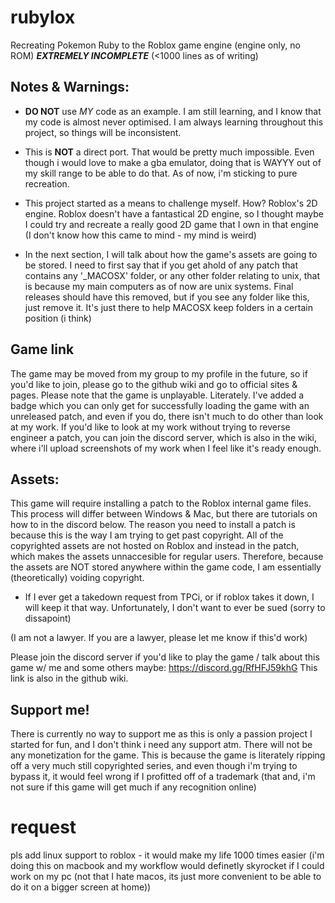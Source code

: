 # rubylox
Recreating Pokemon Ruby to the Roblox game engine (engine only, no ROM)
***EXTREMELY INCOMPLETE*** (<1000 lines as of writing)

## Notes & Warnings:
 - **DO NOT** use *MY* code as an example. I am still learning, and I know that my code is almost never optimised.
I am always learning throughout this project, so things will be inconsistent.

 - This is **NOT** a direct port. That would be pretty much impossible. Even though i would love to make a gba emulator, doing that is WAYYY out of my skill range to be able to do that. As of now, i'm sticking to pure recreation. 

 - This project started as a means to challenge myself. How? Roblox's 2D engine. Roblox doesn't have a fantastical 2D engine, so I thought maybe I could try and recreate a really good 2D game that I own in that engine (I don't know how this came to mind - my mind is weird)

 - In the next section, I will talk about how the game's assets are going to be stored. I need to first say that if you get ahold of any patch that contains any '_MACOSX' folder, or any other folder relating to unix, that is because my main computers as of now are unix systems. Final releases should have this removed, but if you see any folder like this, just remove it. It's just there to help MACOSX keep folders in a certain position (i think)

## Game link
The game may be moved from my group to my profile in the future, so if you'd like to join, please go to the github wiki and go to official sites & pages.
Please note that the game is unplayable. Literately. I've added a badge which you can only get for successfully loading the game with an unreleased patch, and even if you do, there isn't much to do other than look at my work. If you'd like to look at my work without trying to reverse engineer a patch, you can join the discord server, which is also in the wiki, where i'll upload screenshots of my work when I feel like it's ready enough.

## Assets:
This game will require installing a patch to the Roblox internal game files. This process will differ between Windows & Mac, but there are tutorials on how to in the discord below.
The reason you need to install a patch is because this is the way I am trying to get past copyright. All of the copyrighted assets are not hosted on Roblox and instead in the patch, which makes the assets unnaccesible for regular users. Therefore, because the assets are NOT stored anywhere within the game code, I am essentially (theoretically) voiding copyright.

 - If I ever get a takedown request from TPCi, or if roblox takes it down, I will keep it that way. Unfortunately, I don't want to ever be sued (sorry to dissapoint)

(I am not a lawyer. If you are a lawyer, please let me know if this'd work)

Please join the discord server if you'd like to play the game / talk about this game w/ me and some others maybe:
https://discord.gg/RfHFJ59khG
This link is also in the github wiki.

## Support me!
There is currently no way to support me as this is only a passion project I started for fun, and I don't think i need any support atm.
There will not be any monetization for the game. This is because the game is literately ripping off a very much still copyrighted series, and even though i'm trying to bypass it, it would feel wrong if I profitted off of a trademark (that and, i'm not sure if this game will get much if any recognition online)



# request
pls add linux support to roblox - it would make my life 1000 times easier (i'm doing this on macbook and my workflow would definetly skyrocket if I could work on my pc (not that I hate macos, its just more convenient to be able to do it on a bigger screen at home))
